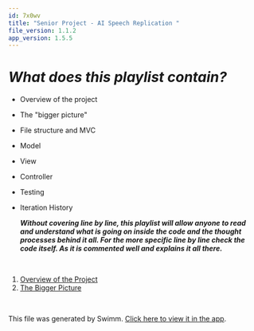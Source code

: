 ```yaml
---
id: 7x0wv
title: "Senior Project - AI Speech Replication "
file_version: 1.1.2
app_version: 1.5.5
---
```


<!-- Intro - Do not remove this comment -->
# **_What does this playlist contain?_**

*   Overview of the project

*   The "bigger picture"

*   File structure and MVC

*   Model

*   View

*   Controller

*   Testing

*   Iteration History

    **_Without covering line by line, this playlist will allow anyone to read and understand what is going on inside the code and the thought processes behind it all. For the more specific line by line check the code itself. As it is commented well and explains it all there._**

<br/>

<!-- Steps - Do not remove this comment -->
1. [Overview of the Project](overview-of-the-project.sejei.sw.md)
2. [The Bigger Picture](the-bigger-picture.vzxp3.sw.md)


<br/>

This file was generated by Swimm. [Click here to view it in the app](/repos/Z2l0aHViJTNBJTNBU2VuaW9yLVByb2plY3QlM0ElM0FhYW1pbmRlaGtvcmRp/playlists/7x0wv).
